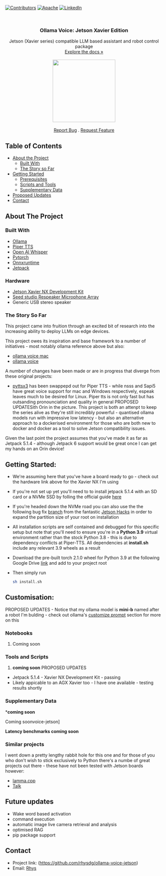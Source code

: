 <!-- PROJECT SHIELDS -->
[![Contributors][contributors-shield]](https://github.com/rhysdg/ollama-voice-jetson/contributors)
[![Apache][license-shield]][license-url]
[![LinkedIn][linkedin-shield]][linkedin-url]

<!-- PROJECT LOGO -->
<br />
  <h3 align="center"> Ollama Voice: Jetson Xavier Edition</h2>
  <p align="center">
     Jetson (Xavier series) compatible LLM based assistant and robot control package<br />
    <a href="https://www.notion.so/pronti/Machine-Learning-15f258a3d7a34f45bfe7573fef6895c9"<strong>Explore the docs »</strong></a>
    <br />
    <br />
    <img src="application/data/pronti.png" align="middle" width=200>
    <br />
    <br />
    <a href="https://github.com//issues">Report Bug</a>
    .
    <a href="https://github.com//issues">Request Feature</a>
  </p>
</p>

<!-- TABLE OF CONTENTS -->
## Table of Contents

* [About the Project](#about-the-project)
  * [Built With](#built-with)
  * [The Story so Far](#the-story-so-far)
* [Getting Started](#getting-started)
  * [Prerequisites](#prerequisites)
  * [Scripts and Tools](#scripts-and-tools)
  * [Supplementary Data](#supplementary-data)
* [Proposed Updates](#proposed-updates)
* [Contact](#contact)

<!-- ABOUT THE PROJECT -->
## About The Project

### Built With

* [Ollama](https://ollama.com/)
* [Piper TTS](https://github.com/rhasspy/piper)
* [Open AI Whisper](https://openai.com/index/whisper/)
* [Pytorch](https://pytorch.org/)
* [Onnxruntime](https://onnxruntime.ai/)
* [Jetpack](https://developer.nvidia.com/embedded/jetpack)


### Hardware

* [Jetson Xavier NX Development Kit](https://developer.nvidia.com/embedded/learn/get-started-jetson-xavier-nx-devkit)
* [Seed studio Respeaker Microphone Array](https://wiki.seeedstudio.com/ReSpeaker_Mic_Array_v2.0/)
* Generic USB stereo speaker


### The Story So Far

This project came into fruition through an excited bit of research into the increasing ability to deploy LLMs on edge devices.

This project owes its inspiration and base framework to a number of initiatives - most notably ollama reference above but also:

- [ollama voice mac](https://github.com/apeatling/ollama-voice-mac)
- [ollama voice](https://github.com/apeatling/ollama-voice-mac)

A number of changes have been made or are in progress that diverge from these original projects:

- [pyttsx3](https://github.com/nateshmbhat/pyttsx3) has been swappepd out for Piper TTS - while nsss and Sapi5 have great voice support for mac and Windows respectively, espeak leaves much to be desired for Linux.  Piper tts is not only fast but has outsanding pronounciation and quality in general
PROPOSED UPDATESith Orin in the picture. This project is both an attenpt to keep the series alive as they're still incredibly powerful - quantised ollama models run with impressive low latency - but also an alternative approach to a dockerised environment for those who are both new to docker and docker as a tool to solve Jetson compatibility issues.

Given the last point the project assumes that you've made it as far as Jetpack 5.1.4 - although Jetpack 6 support would be great once I can get my hands on an Orin device!

<!-- GETTING STARTED -->
## Getting Started:

- We're assuming here that you've have a board ready to go - check out the hardware link above for the Xavier NX I'm using
- If you're not set up yet you'll need to to install jetpack 5.1.4 with an SD card or a NVMe SSD by folling the official guide [here](https://developer.nvidia.com/embedded/learn/get-started-jetson-xavier-nx-devkit)
- If you're headed down the NVMe road you can also use the the following bug fix [branch](https://github.com/rhysdg/bootFromExternalStorage/tree/bug-expand-external) from the fantastic [Jetson Hacks](https://github.com/jetsonhacks) in order to expand the partition size of your root on installation

- All installation scripts are self contained and debugged for this specific setup but note that you'll need to ensure you're in a **Python 3.9** virtual environment rather than the stock Python 3.8 - this is due to dependency conflicts at Piper-TTS. All dependencies at **install.sh** include any relevant 3.9 wheels as a result

- Download the pre-built torch 2.1.0 wheel for Python 3.9 at the following Google Drive [link]() and add to your project root

- Then simply run 
  ```bash
  sh install.sh
  ```

## Customisation:

PROPOSED UPDATES    - Notice that my ollama model is **mini-b** named after a robot I'm bulding - check out ollama's [customize prompt](https://github.com/ollama/ollama?tab=readme-ov-file#customize-a-prompt) section for more on this


### Notebooks

1. Coming soon


### Tools and Scripts

1. **coming soon**
PROPOSED UPDATES
 - Jetpack 5.1.4 - Xavier NX Development Kit - passing
 - Likely appicable to an AGX Xavier too - I have one available - testing results shortly


### Supplementary Data
***coming soon**

 Coming soonvoice-jetson]

**Latency benchmarks coming soon**

### Similar projects

I went down a pretty lengthy rabbit hole for this one and for those of you who don't wish to stick exclusively to Python there's a numbe of great projects out there - these have not been tested with Jetson boards however:

- [lamma.cpp](https://github.com/ggerganov/llama.cpp)
- [Talk](https://github.com/yacineMTB/talk)





<!-- PROPOSED UPDATES -->
## Future updates
- Wake word based activation
- command execution
- automatic image live camera retrieval and analysis
- optimised RAG
- pip package support

<!-- Contact -->
## Contact
- Project link: (https://github.com/rhysdg/ollama-voice-jetson)
- Email: [Rhys](rhysdgwilliams@gmail.com)


<!-- MARKDOWN LINKS & IMAGES -->
[build-shield]: https://img.shields.io/badge/build-passing-brightgreen.svg?style=flat-square
[contributors-shield]: https://img.shields.io/badge/contributors-2-orange
[license-shield]: https://img.shields.io/badge/License-GNU%20GPL-blue
[license-url]: LICENSE.txt
[linkedin-shield]: https://img.shields.io/badge/-LinkedIn-black.svg?style=flat-square&logo=linkedin&colorB=555
[linkedin-url]: https://www.linkedin.com/in/rhys-williams-b19472160/
